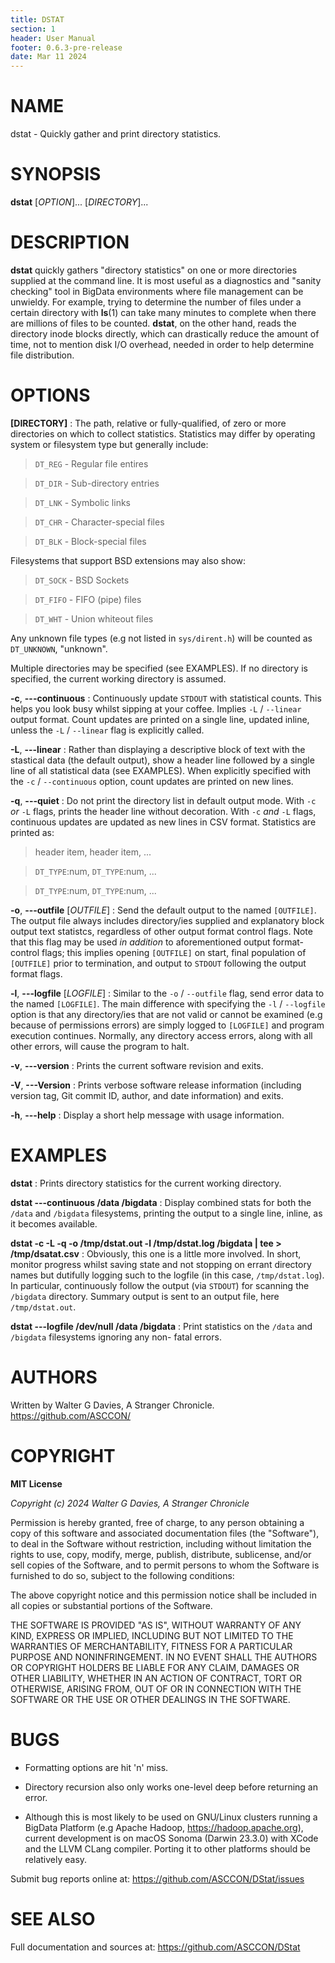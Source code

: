 ```yaml
---
title: DSTAT
section: 1
header: User Manual
footer: 0.6.3-pre-release
date: Mar 11 2024
---
```

# NAME
dstat - Quickly gather and print directory statistics.

# SYNOPSIS
**dstat** [*OPTION*]... [*DIRECTORY*]...

# DESCRIPTION
**dstat** quickly gathers "directory statistics" on one or more directories
supplied at the command line. It is most useful as a diagnostics and
"sanity checking" tool in BigData environments where file management can be
unwieldy. For example, trying to determine the number of files under a 
certain directory with **ls**(1) can take many minutes to complete when 
there are millions of files to be counted. **dstat**, on the other hand, 
reads the directory inode blocks directly, which can drastically reduce the 
amount of time, not to mention disk I/O overhead, needed in order to help 
determine file distribution.

# OPTIONS
**[DIRECTORY]**
: The path, relative or fully-qualified, of zero or more directories on which
to collect statistics. Statistics may differ by operating system or 
filesystem type but generally include:

> `DT_REG` - Regular file entires

> `DT_DIR` - Sub-directory entries

> `DT_LNK` - Symbolic links

> `DT_CHR` - Character-special files

> `DT_BLK` - Block-special files

Filesystems that support BSD extensions may also show:

> `DT_SOCK` - BSD Sockets

> `DT_FIFO` - FIFO (pipe) files

> `DT_WHT` - Union whiteout files

Any unknown file types (e.g not listed in `sys/dirent.h`) will be counted as
`DT_UNKNOWN`, "unknown".

Multiple directories may be specified (see EXAMPLES). If no directory is
specified, the current working directory is assumed.

**-c**, **---continuous**
: Continuously update `STDOUT` with statistical counts. This helps you look 
busy whilst sipping at your coffee. Implies `-L` / `--linear` output format.
Count updates are printed on a single line, updated inline, unless the `-L` /
`--linear` flag is explicitly called.

**-L**, **---linear**
: Rather than displaying a descriptive block of text with the stastical data
(the default output), show a header line followed by a single line of all
statistical data (see EXAMPLES). When explicitly specified with the `-c` /
`--continuous` option, count updates are printed on new lines.

**-q**, **---quiet**
: Do not print the directory list in default output mode. With `-c` _or_ `-L`
flags, prints the header line without decoration. With `-c` _and_ `-L` flags,
continuous updates are updated as new lines in CSV format. Statistics are
printed as:

> header item, header item, ...

> `DT_TYPE`:num, `DT_TYPE`:num, ...

> `DT_TYPE`:num, `DT_TYPE`:num, ...

**-o**, **---outfile** [*OUTFILE*]
: Send the default output to the named `[OUTFILE]`. The output file always 
includes directory/ies supplied and explanatory block output text statistcs, 
regardless of other output format control flags. Note that this flag may be 
used _in addition_ to aforementioned output format- control flags; this
implies opening `[OUTFILE]` on start, final population of `[OUTFILE]` prior to
termination, and output to `STDOUT` following the output format flags.

**-l**, **---logfile** [*LOGFILE*]
: Similar to the `-o` / `--outfile` flag, send error data to the named
`[LOGFILE]`. The main difference with specifying the `-l` / `--logfile` option 
is that any directory/ies that are not valid or cannot be examined (e.g 
because of permissions errors) are simply logged to `[LOGFILE]` and program 
execution continues. Normally, any directory access errors, along with all 
other errors, will cause the program to halt. 

**-v**, **---version**
: Prints the current software revision and exits.

**-V**, **---Version**
: Prints verbose software release information (including version tag, Git
commit ID, author, and date information) and exits.

**-h**, **---help**
: Display a short help message with usage information.

# EXAMPLES
**dstat**
: Prints directory statistics for the current working directory.

**dstat ---continuous /data /bigdata**
: Display combined stats for both the `/data` and `/bigdata` filesystems,
printing the output to a single line, inline, as it becomes available.

**dstat -c -L -q -o /tmp/dstat.out -l /tmp/dstat.log /bigdata | tee > /tmp/dsatat.csv**
: Obviously, this one is  a little more involved. In short, monitor progress
whilst saving state and not stopping on errant directory names but dutifully
logging such to the logfile (in this case, `/tmp/dstat.log`). In particular, 
continuously follow the output (via `STDOUT`) for scanning the `/bigdata`
directory. Summary output is sent to an output file, here `/tmp/dstat.out`.

**dstat ---logfile /dev/null /data /bigdata**
: Print statistics on the `/data` and `/bigdata` filesystems ignoring any non-
fatal errors.

# AUTHORS
Written by Walter G Davies, A Stranger Chronicle.
<https://github.com/ASCCON/>

# COPYRIGHT
**MIT License**

_Copyright (c) 2024 Walter G Davies, A Stranger Chronicle_

Permission is hereby granted, free of charge, to any person obtaining a copy
of this software and associated documentation files (the "Software"), to deal
in the Software without restriction, including without limitation the rights
to use, copy, modify, merge, publish, distribute, sublicense, and/or sell
copies of the Software, and to permit persons to whom the Software is
furnished to do so, subject to the following conditions:

The above copyright notice and this permission notice shall be included in all
copies or substantial portions of the Software.

THE SOFTWARE IS PROVIDED "AS IS", WITHOUT WARRANTY OF ANY KIND, EXPRESS OR
IMPLIED, INCLUDING BUT NOT LIMITED TO THE WARRANTIES OF MERCHANTABILITY,
FITNESS FOR A PARTICULAR PURPOSE AND NONINFRINGEMENT. IN NO EVENT SHALL THE
AUTHORS OR COPYRIGHT HOLDERS BE LIABLE FOR ANY CLAIM, DAMAGES OR OTHER
LIABILITY, WHETHER IN AN ACTION OF CONTRACT, TORT OR OTHERWISE, ARISING FROM,
OUT OF OR IN CONNECTION WITH THE SOFTWARE OR THE USE OR OTHER DEALINGS IN THE
SOFTWARE.


# BUGS
- Formatting options are hit 'n' miss.

- Directory recursion also only works one-level deep before returning an 
error.

- Although this is most likely to be used on GNU/Linux clusters running a
BigData Platform (e.g Apache Hadoop, <https://hadoop.apache.org>), current
development is on macOS Sonoma (Darwin 23.3.0) with XCode and the LLVM CLang 
compiler. Porting it to other platforms should be relatively easy.

Submit bug reports online at: <https://github.com/ASCCON/DStat/issues>

# SEE ALSO
Full documentation and sources at: <https://github.com/ASCCON/DStat>
